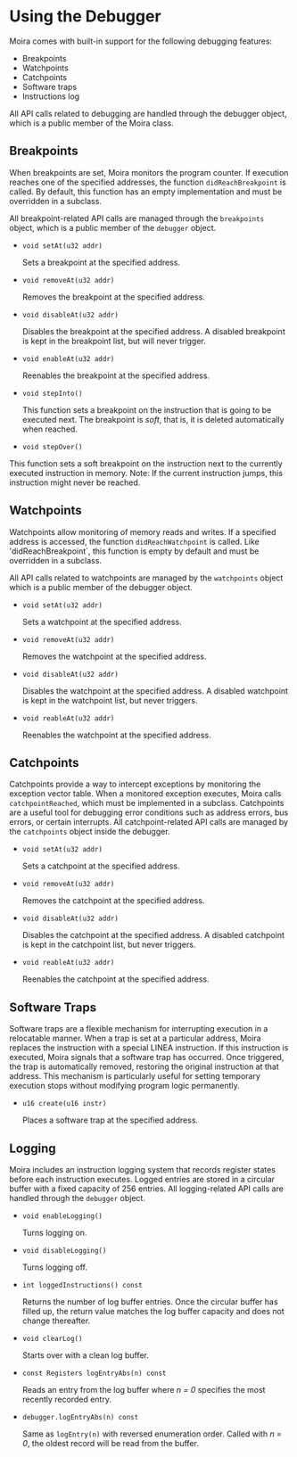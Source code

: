 # Using the Debugger

Moira comes with built-in support for the following debugging features: 
- Breakpoints
- Watchpoints
- Catchpoints
- Software traps
- Instructions log

All API calls related to debugging are handled through the debugger object, which is a public member of the Moira class.

## Breakpoints

When breakpoints are set, Moira monitors the program counter. If execution reaches one of the specified addresses, the function `didReachBreakpoint` is called. By default, this function has an empty implementation and must be overridden in a subclass.

All breakpoint-related API calls are managed through the `breakpoints` object, which is a public member of the `debugger` object. 

- `void setAt(u32 addr)`
    
    Sets a breakpoint at the specified address.

- `void removeAt(u32 addr)`

   Removes the breakpoint at the specified address.

- `void disableAt(u32 addr)`

    Disables the breakpoint at the specified address. A disabled breakpoint is kept in the breakpoint list, but will never trigger.

- `void enableAt(u32 addr)`

    Reenables the breakpoint at the specified address. 

- `void stepInto()`

   This function sets a breakpoint on the instruction that is going to be executed next. The breakpoint is *soft*, that is, it is deleted automatically when reached. 

- `void stepOver()`

This function sets a soft breakpoint on the instruction next to the currently executed instruction in memory. Note: If the current instruction jumps, this instruction might never be reached. 

## Watchpoints

Watchpoints allow monitoring of memory reads and writes. If a specified address is accessed, the function `didReachWatchpoint` is called. Like 'didReachBreakpoint`, this function is empty by default and must be overridden in a subclass.

All API calls related to watchpoints are managed by the `watchpoints` object which is a public member of the debugger object.

- `void setAt(u32 addr)`
    
    Sets a watchpoint at the specified address.

- `void removeAt(u32 addr)`

    Removes the watchpoint at the specified address.

- `void disableAt(u32 addr)`

    Disables the watchpoint at the specified address. A disabled watchpoint is kept in the watchpoint list, but never triggers.

- `void reableAt(u32 addr)`

    Reenables the watchpoint at the specified address. 

## Catchpoints

Catchpoints provide a way to intercept exceptions by monitoring the exception vector table. When a monitored exception executes, Moira calls `catchpointReached`, which must be implemented in a subclass. Catchpoints are a useful tool for debugging error conditions such as address errors, bus errors, or certain interrupts.
All catchpoint-related API calls are managed by the `catchpoints` object inside the debugger.

- `void setAt(u32 addr)`
    
    Sets a catchpoint at the specified address.

- `void removeAt(u32 addr)`

    Removes the catchpoint at the specified address.

- `void disableAt(u32 addr)`

    Disables the catchpoint at the specified address. A disabled catchpoint is kept in the catchpoint list, but never triggers.

- `void reableAt(u32 addr)`

    Reenables the catchpoint at the specified address. 

## Software Traps

Software traps are a flexible mechanism for interrupting execution in a relocatable manner. When a trap is set at a particular address, Moira replaces the instruction with a special LINEA instruction. If this instruction is executed, Moira signals that a software trap has occurred. Once triggered, the trap is automatically removed, restoring the original instruction at that address. This mechanism is particularly useful for setting temporary execution stops without modifying program logic permanently.

- `u16 create(u16 instr)`

    Places a software trap at the specified address.

## Logging

Moira includes an instruction logging system that records register states before each instruction executes. Logged entries are stored in a circular buffer with a fixed capacity of 256 entries. 
All logging-related API calls are handled through the `debugger` object. 

- `void enableLogging()`

    Turns logging on. 

- `void disableLogging()`

    Turns logging off. 
    
- `int loggedInstructions() const`

    Returns the number of log buffer entries. Once the circular buffer has filled up, the return value matches the log buffer capacity and does not change thereafter.

- `void clearLog()`

    Starts over with a clean log buffer.

- `const Registers logEntryAbs(n) const`

    Reads an entry from the log buffer where *n = 0* specifies the most recently recorded entry. 

- `debugger.logEntryAbs(n) const`

    Same as `logEntry(n)` with reversed enumeration order. Called with *n = 0*, the oldest record will be read from the buffer.

